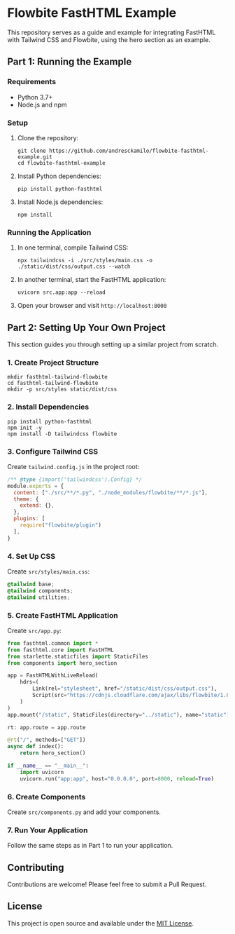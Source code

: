 # Flowbite FastHTML Example

This repository serves as a guide and example for integrating FastHTML with Tailwind CSS and Flowbite, using the hero section as an example.

## Part 1: Running the Example

### Requirements

- Python 3.7+
- Node.js and npm

### Setup

1. Clone the repository:
   ```
   git clone https://github.com/andresckamilo/flowbite-fasthtml-example.git
   cd flowbite-fasthtml-example
   ```

2. Install Python dependencies:
   ```
   pip install python-fasthtml
   ```

3. Install Node.js dependencies:
   ```
   npm install
   ```

### Running the Application

1. In one terminal, compile Tailwind CSS:
   ```
   npx tailwindcss -i ./src/styles/main.css -o ./static/dist/css/output.css --watch
   ```

2. In another terminal, start the FastHTML application:
   ```
   uvicorn src.app:app --reload
   ```

3. Open your browser and visit `http://localhost:8000`

## Part 2: Setting Up Your Own Project

This section guides you through setting up a similar project from scratch.

### 1. Create Project Structure

```
mkdir fasthtml-tailwind-flowbite
cd fasthtml-tailwind-flowbite
mkdir -p src/styles static/dist/css
```

### 2. Install Dependencies

```
pip install python-fasthtml
npm init -y
npm install -D tailwindcss flowbite
```

### 3. Configure Tailwind CSS

Create `tailwind.config.js` in the project root:

```javascript
/** @type {import('tailwindcss').Config} */
module.exports = {
  content: ["./src/**/*.py", "./node_modules/flowbite/**/*.js"],
  theme: {
    extend: {},
  },
  plugins: [
    require("flowbite/plugin")
  ],
}
```

### 4. Set Up CSS

Create `src/styles/main.css`:

```css
@tailwind base;
@tailwind components;
@tailwind utilities;
```

### 5. Create FastHTML Application

Create `src/app.py`:

```python
from fasthtml.common import *
from fasthtml.core import FastHTML
from starlette.staticfiles import StaticFiles
from components import hero_section

app = FastHTMLWithLiveReload(
    hdrs=(
        Link(rel="stylesheet", href="/static/dist/css/output.css"),
        Script(src="https://cdnjs.cloudflare.com/ajax/libs/flowbite/1.8.0/flowbite.min.js", defer=True)
    )
)
app.mount("/static", StaticFiles(directory="../static"), name="static")

rt: app.route = app.route

@rt("/", methods=["GET"])
async def index():
    return hero_section()

if __name__ == "__main__":
    import uvicorn
    uvicorn.run("app:app", host="0.0.0.0", port=8000, reload=True)
```

### 6. Create Components

Create `src/components.py` and add your components.

### 7. Run Your Application

Follow the same steps as in Part 1 to run your application.

## Contributing

Contributions are welcome! Please feel free to submit a Pull Request.

## License

This project is open source and available under the [MIT License](LICENSE).
